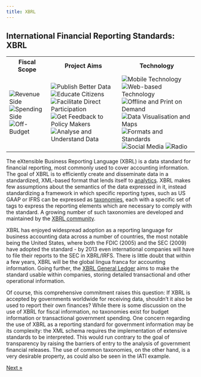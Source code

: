 ```yaml
---
title: XBRL
---
```


## International Financial Reporting Standards: XBRL

<table class="iconmatrix">
    <tr class="icons">
        <th class="inner">Fiscal Scope</th>
        <th class="inner">Project Aims</th>
        <th>Technology</th>
    </tr>
    <tr class="iconbar">
        <td class="inner">
            <img src="../images/revenue.png" class="" title="Revenue Side" />
            <img src="../images/spending.png" class="" title="Spending Side" />
            <img src="../images/invisible_money.png" class="no" title="Off-Budget" />
        </td>
        <td class="inner">
            <img src="../images/upload.png" class="" title="Publish Better Data" />
            <img src="../images/educate.png" class="no" title="Educate Citizens" />
            <img src="../images/citizen.png" class="no" title="Facilitate Direct Participation"/>
            <img src="../images/decision-maker.png" class="" title="Get Feedback to Policy Makers" />
            <img src="../images/data_analysis.png" class="" title="Analyse and Understand Data" />
        </td>
        <td>
            <img src="../images/mobile.png" class="no" title="Mobile Technology" />
            <img src="../images/web.png" class="" title="Web-based Technology" />
            <img src="../images/offline.png" class="no" title="Offline and Print on Demand" />
            <img src="../images/piechart.png" class="no" title="Data Visualisation and Maps" />
            <img src="../images/standards.png" class="" title="Formats and Standards" />
            <img src="../images/social_media.png" class="no" title="Social Media" />
            <img src="../images/radio.png" class="no" title="Radio" />
        </td>
    </tr>
</table>

The eXtensible Business Reporting Language (XBRL) is a data standard for financial reporting, most commonly used to cover accounting information. The goal of XBRL is to efficiently create and disseminate data in a standardized, XML-based format that lends itself to [analytics](http://www.sec.gov/spotlight/xbrl/what-is-idata.shtml). XBRL makes few assumptions about the semantics of the data expressed in it, instead standardizing a framework in which specific reporting types, such as US GAAP or IFRS can be expressed as [taxonomies](http://www.xbrl.org/FRTApproved), each with a specific set of tags to express the reporting elements which are necessary to comply with the standard. A growing number of such taxonomies are developed and maintained by the [XBRL community](http://www.xbrl.org/FRTAcknowledged).

XBRL has enjoyed widespread adoption as a reporting language for business accounting data across a number of countries, the most notable being the United States, where both the FDIC (2005) and the SEC (2009) have adopted the standard - by 2013 even international companies will have to file their reports to the SEC in XBRL/IRFS. There is little doubt that within a few years, XBRL will be the global lingua franca for accounting information. Going further, the [XBRL General Ledger](http://www.xbrl.org/GLTaxonomy) aims to make the standard usable within companies, storing detailed transactional and other operational information.

Of course, this comprehensive commitment raises this question: If XBRL is accepted by governments worldwide for receiving data, shouldn’t it also be used to report their own finances? While there is some discussion on the use of XBRL for fiscal information, no taxonomies exist for budget information or transactional government spending. One concern regarding the use of XBRL as a reporting standard for government information may be its complexity: the XML schema requires the implementation of extensive standards to be interpreted. This would run contrary to the goal of transparency by raising the barriers of entry to the analysis of government financial releases. The use of common taxonomies, on the other hand, is a very desirable property, as could also be seen in the IATI example.

<div class="pull-right"><a class="btn btn-default btn-mini" href="../chapter5-intro">Next &raquo;</a></div>
